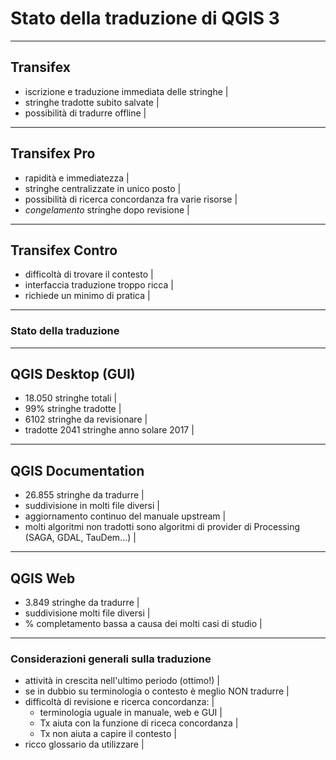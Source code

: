 # Stato della traduzione di QGIS 3


---


## Transifex

- iscrizione e traduzione immediata delle stringhe |
- stringhe tradotte subito salvate |
- possibilità di tradurre offline |

---

## Transifex Pro

- rapidità e immediatezza |
- stringhe centralizzate in unico posto |
- possibilità di ricerca concordanza fra varie risorse |
- *congelamento* stringhe dopo revisione |


---

## Transifex Contro

- difficoltà di trovare il contesto |
- interfaccia traduzione troppo ricca |
- richiede un minimo di pratica |

---

### Stato della traduzione

---

## QGIS Desktop (GUI)

- 18.050 stringhe totali |
- 99% stringhe tradotte |
- 6102 stringhe da revisionare |
- tradotte 2041 stringhe anno solare 2017 |

---

## QGIS Documentation

- 26.855 stringhe da tradurre |
- suddivisione in molti file diversi |
- aggiornamento continuo del manuale upstream |
- molti algoritmi non tradotti sono algoritmi di provider di Processing (SAGA, GDAL, TauDem...) |

---

## QGIS Web

- 3.849 stringhe da tradurre |
- suddivisione molti file diversi |
- % completamento bassa a causa dei molti casi di studio |

---

### Considerazioni generali sulla traduzione

- attività in crescita nell'ultimo periodo (ottimo!) |
- se in dubbio su terminologia o contesto è meglio NON tradurre |
- difficoltà di revisione e ricerca concordanza: |
    - terminologia uguale in manuale, web e GUI |
    - Tx aiuta con la funzione di riceca concordanza |
    - Tx non aiuta a capire il contesto |
- ricco glossario da utilizzare |











